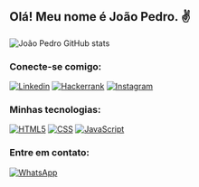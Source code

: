 ## Olá! Meu nome é João Pedro. ✌️

![João Pedro GitHub stats](https://github-readme-stats.vercel.app/api?username=JotaP53&show_icons=true&theme=dark)

### Conecte-se comigo:
[![Linkedin](https://img.shields.io/badge/LinkedIn-0077B5?style=for-the-badge&logo=linkedin&logoColor=white)](https://www.linkedin.com/in/jo%C3%A3o-pedro-martins-945b35226/)
[![Hackerrank](https://img.shields.io/badge/-Hackerrank-2EC866?style=for-the-badge&logo=HackerRank&logoColor=white)](https://www.hackerrank.com/profile/martinsjp53)
[![Instagram](https://img.shields.io/badge/Instagram-E4405F?style=for-the-badge&logo=instagram&logoColor=white)](https://www.instagram.com/martinsjp53/)

### Minhas tecnologias:
[![HTML5](https://img.shields.io/badge/HTML5-E34F26?style=for-the-badge&logo=html5&logoColor=white)]()
[![CSS](https://img.shields.io/badge/CSS3-1572B6?style=for-the-badge&logo=css3&logoColor=white)]()
[![JavaScript](https://img.shields.io/badge/JavaScript-F7DF1E?style=for-the-badge&logo=javascript&logoColor=black)]()

### Entre em contato:
[![WhatsApp](https://img.shields.io/badge/WhatsApp-25D366?style=for-the-badge&logo=whatsapp&logoColor=white)](https://wa.me/5585991219356)
